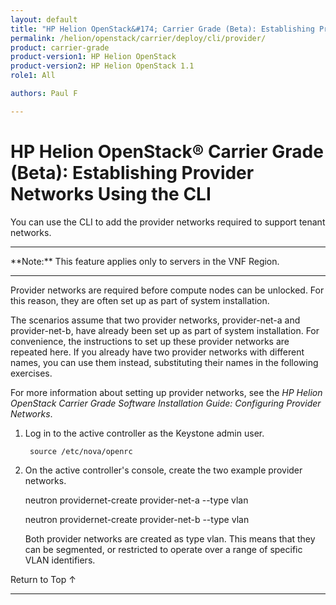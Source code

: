 ```yaml
---
layout: default
title: "HP Helion OpenStack&#174; Carrier Grade (Beta): Establishing Provider Networks Using the CLI"
permalink: /helion/openstack/carrier/deploy/cli/provider/
product: carrier-grade
product-version1: HP Helion OpenStack
product-version2: HP Helion OpenStack 1.1
role1: All

authors: Paul F

---
```

<!--UNDER REVISION-->

<script>

function PageRefresh {
onLoad="window.refresh"
}

PageRefresh();

</script>

<!-- <p style="font-size: small;"> <a href="/helion/openstack/1.1/3rd-party-license-agreements/">&#9664; PREV</a> | <a href="/helion/openstack/1.1/">&#9650; UP</a> | NEXT &#9654; </p> -->

# HP Helion OpenStack&#174; Carrier Grade (Beta): Establishing Provider Networks Using the CLI

You can use the CLI to add the provider networks required to support tenant networks.

<hr>
**Note:** This feature applies only to servers in the VNF Region.
<hr>

Provider networks are required before compute nodes can be unlocked. For this reason, they are often set up as part of system installation.

The scenarios assume that two provider networks, provider-net-a and provider-net-b, have already been set up as part of system installation. For convenience, the instructions to set up these provider networks are repeated here. If you already have two provider networks with different names, you can use them instead, substituting their names in the following exercises.

For more information about setting up provider networks, see the *HP Helion OpenStack Carrier Grade Software Installation Guide: Configuring Provider Networks*.

1. Log in to the active controller as the Keystone admin user.

		source /etc/nova/openrc

2. On the active controller's console, create the two example provider networks.

	neutron providernet-create provider-net-a --type vlan

	neutron providernet-create provider-net-b --type vlan

	Both provider networks are created as type vlan. This means that they can be segmented, or restricted to operate over a range of specific VLAN identifiers.


<a href="#top" style="padding:14px 0px 14px 0px; text-decoration: none;"> Return to Top &#8593; </a>
 
----